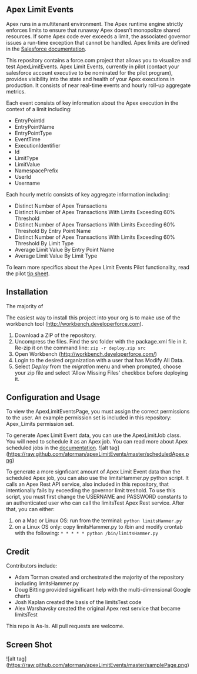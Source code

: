 ## Apex Limit Events

Apex runs in a multitenant environment. The Apex runtime engine strictly enforces limits to ensure that runaway Apex doesn’t monopolize shared resources. If some Apex code ever exceeds a limit, the associated governor issues a run-time exception that cannot be handled. Apex limits are defined in the [Salesforce documentation](https://developer.salesforce.com/docs/atlas.en-us.apexcode.meta/apexcode/apex_gov_limits.htm). 

This repository contains a force.com project that allows you to visualize and test ApexLimitEvents. Apex Limit Events, currently in pilot (contact your salesforce account executive to be nominated for the pilot program), provides visibility into the state and health of your Apex executions in production. It consists of near real-time events and hourly roll-up aggregate metrics. 

Each event consists of key information about the Apex execution in the context of a limit including:

* EntryPointId
* EntryPointName
* EntryPointType
* EventTime
* ExecutionIdentifier
* Id
* LimitType
* LimitValue
* NamespacePrefix
* UserId
* Username

Each hourly metric consists of key aggregate information including: 
* Distinct Number of Apex Transactions
* Distinct Number of Apex Transactions With Limits Exceeding 60% Threshold
* Distinct Number of Apex Transactions With Limits Exceeding 60% Threshold By Entry Point Name
* Distinct Number of Apex Transactions With Limits Exceeding 60% Threshold By Limit Type
* Average Limit Value By Entry Point Name
* Average Limit Value By Limit Type

To learn more specifics about the Apex Limit Events Pilot functionality, read the pilot [tip sheet](http://bit.ly/apexLimits).

## Installation

The majority of 

The easiest way to install this project into your org is to make use of the workbench tool (http://workbench.developerforce.com).  

1. Download a ZIP of the repository. 
2. Uncompress the files. Find the src folder with the package.xml file in it. Re-zip it on the command line: 
```zip -r deploy.zip src```
3. Open Workbench (http://workbench.developerforce.com/) 
4. Login to the desired organization with a user that has Modify All Data.  
5. Select *Deploy* from the *migration* menu and when prompted, choose your zip file and select 'Allow Missing Files' checkbox before deploying it.

## Configuration and Usage

To view the ApexLimitEventsPage, you must assign the correct permissions to the user. An example permission set is included in this repository: Apex_Limits permission set.

To generate Apex Limit Event data, you can use the ApexLimitJob class. You will need to schedule it as an Apex job. You can read more about Apex scheduled jobs in the [documentation](https://help.salesforce.com/apex/HTViewHelpDoc?id=code_schedule_batch_apex.htm&language=en_US). ![alt tag] (https://raw.github.com/atorman/apexLimitEvents/master/scheduledApex.png)

To generate a more signficant amount of Apex Limit Event data than the scheduled Apex job, you can also use the limitsHammer.py python script. It calls an Apex Rest API service, also included in this repository, that intentionally fails by exceeding the governor limit treshold. To use this script, you must first change the USERNAME and PASSWORD constants to an authenticated user who can call the limitsTest Apex Rest service. After that, you can either:
1. on a Mac or Linux OS: run from the terminal: ```python limitsHammer.py```
2. on a Linux OS only: copy limitsHammer.py to /bin and modify crontab with the following: ```* * * * * python /bin/limitsHammer.py```

## Credit

Contributors include:

* Adam Torman created and orchestrated the majority of the repository including limitsHammer.py
* Doug Bitting provided significant help with the multi-dimensional Google charts
* Josh Kaplan created the basis of the limitsTest code
* Alex Warshavsky created the original Apex rest service that became limitsTest

This repo is As-Is. All pull requests are welcome.

## Screen Shot
![alt tag] (https://raw.github.com/atorman/apexLimitEvents/master/samplePage.png)

